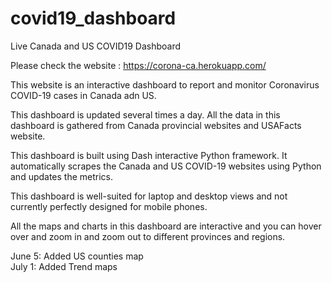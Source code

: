 # covid19_dashboard
Live Canada and US COVID19 Dashboard

Please check the website : https://corona-ca.herokuapp.com/

This website is an interactive dashboard to report and monitor Coronavirus COVID-19 cases in Canada adn US.

This dashboard is updated several times a day. All the data in this dashboard is gathered from Canada provincial websites and USAFacts website.

This dashboard is built using Dash interactive Python framework. It automatically scrapes the Canada and US COVID-19 websites using Python and updates the metrics.

This dashboard is well-suited for laptop and desktop views and not currently perfectly designed for mobile phones.

All the maps and charts in this dashboard are interactive and you can hover over and zoom in and zoom out to different provinces and regions.
    
June 5: Added US counties map <br>
July 1: Added Trend maps
